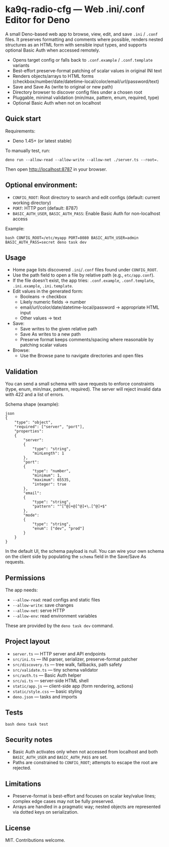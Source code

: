 # ka9q-radio-cfg — Web .ini/.conf Editor for Deno

A small Deno-based web app to browse, view, edit, and save `.ini` / `.conf` files. It preserves formatting and comments where possible, renders nested structures as an HTML form with sensible input types, and supports optional Basic Auth when accessed remotely.

- Opens target config or falls back to `.conf.example` / `.conf.template` variants
- Best-effort preserve-format patching of scalar values in original INI text
- Renders objects/arrays to HTML forms (checkbox/number/date/datetime-local/color/email/url/password/text)
- Save and Save As (write to original or new path)
- Directory browser to discover config files under a chosen root
- Pluggable, minimal validation (min/max, pattern, enum, required, type)
- Optional Basic Auth when not on localhost

## Quick start

Requirements:
- Deno 1.45+ (or latest stable)

To manually test, run:
```
deno run --allow-read --allow-write --allow-net ./server.ts --root=.
```
Then open [http://localhost:8787](http://localhost:8787) in your browser.

## Optional environment:
- `CONFIG_ROOT`: Root directory to search and edit configs (default: current working directory)
- `PORT`: HTTP port (default: 8787)
- `BASIC_AUTH_USER`, `BASIC_AUTH_PASS`: Enable Basic Auth for non-localhost access

Example:

```
bash CONFIG_ROOT=/etc/myapp PORT=8080 BASIC_AUTH_USER=admin BASIC_AUTH_PASS=secret deno task dev
```

## Usage

- Home page lists discovered `.ini`/`.conf` files found under `CONFIG_ROOT`.
- Use the path field to open a file by relative path (e.g., `etc/app.conf`).
- If the file doesn’t exist, the app tries: `.conf.example`, `.conf.template`, `.ini.example`, `.ini.template`.
- Edit values in the generated form:
    - Booleans → checkbox
    - Likely numeric fields → number
    - email/url/color/date/datetime-local/password → appropriate HTML input
    - Other values → text
- Save:
    - Save writes to the given relative path
    - Save As writes to a new path
    - Preserve format keeps comments/spacing where reasonable by patching scalar values
- Browse:
    - Use the Browse pane to navigate directories and open files

## Validation

You can send a small schema with save requests to enforce constraints (type, enum, min/max, pattern, required). The server will reject invalid data with 422 and a list of errors.

Schema shape (example):
```
json 
{ 
    "type": "object", 
    "required": ["server", "port"], 
    "properties": 
    { 
        "server": 
        { 
            "type": "string", 
            "minLength": 1 
        }, 
        "port": 
        { 
            "type": "number", 
            "minimum": 1, 
            "maximum": 65535, 
            "integer": true 
        }, 
        "email": 
        { 
            "type": "string", 
            "pattern": "^[^@]+@[^@]+\.[^@]+$" 
        }, 
        "mode": 
        { 
            "type": "string", 
            "enum": ["dev", "prod"] 
        } 
    } 
}
```
In the default UI, the schema payload is null. You can wire your own schema on the client side by populating the `schema` field in the Save/Save As requests.

## Permissions

The app needs:
- `--allow-read`: read configs and static files
- `--allow-write`: save changes
- `--allow-net`: serve HTTP
- `--allow-env`: read environment variables

These are provided by the `deno task dev` command.

## Project layout

- `server.ts` — HTTP server and API endpoints
- `src/ini.ts` — INI parser, serializer, preserve-format patcher
- `src/discovery.ts` — tree walk, fallbacks, path safety
- `src/validate.ts` — tiny schema validator
- `src/auth.ts` — Basic Auth helper
- `src/ui.ts` — server-side HTML shell
- `static/app.js` — client-side app (form rendering, actions)
- `static/style.css` — basic styling
- `deno.json` — tasks and imports

## Tests
```
bash deno task test
```
## Security notes

- Basic Auth activates only when not accessed from localhost and both `BASIC_AUTH_USER` and `BASIC_AUTH_PASS` are set.
- Paths are constrained to `CONFIG_ROOT`; attempts to escape the root are rejected.

## Limitations

- Preserve-format is best-effort and focuses on scalar key/value lines; complex edge cases may not be fully preserved.
- Arrays are handled in a pragmatic way; nested objects are represented via dotted keys on serialization.

## License

MIT. Contributions welcome.
